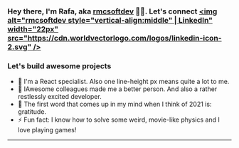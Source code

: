 ### Hey there, I'm Rafa, aka [rmcsoftdev][website] 👨‍💻. Let's connect [<img alt="rmcsoftdev style="vertical-align:middle" | LinkedIn" width="22px" src="https://cdn.worldvectorlogo.com/logos/linkedin-icon-2.svg" />][linkedin]

### Let's build awesome projects

- 🔭 I'm a React specialist. Also one line-height px means quite a lot to me.
- 👯 IAwesome colleagues made me a better person. And also a rather restlessly excited developer.
- 🥅 The first word that comes up in my mind when I think of 2021 is: gratitude.
- ⚡ Fun fact: I know how to solve some weird, movie-like physics and I love playing games!

---

[website]: https://www.rmcsoftdev.com
[linkedin]: https://www.linkedin.com/in/rmcsoftdev/
